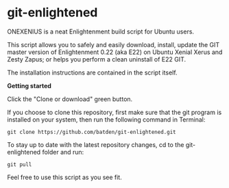 # git-enlightened
ONEXENIUS is a neat Enlightenment build script for Ubuntu users.

This script allows you to safely and easily download, install, update the GIT
master version of Enlightenment 0.22 (aka E22) on Ubuntu Xenial Xerus
and Zesty Zapus; or helps you perform a clean uninstall of E22 GIT.

The installation instructions are contained in the script itself.

**Getting started**

Click the "Clone or download" green button.

If you choose to clone this repository, first make sure that the git program is installed
on your system,
then run the following command in Terminal:
```
git clone https://github.com/batden/git-enlightened.git
```

To stay up to date with the latest repository changes, cd to the git-enlightened folder
and run:
```
git pull
```

Feel free to use this script as you see fit.
